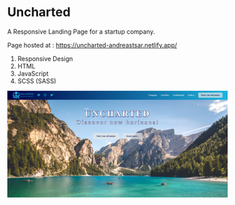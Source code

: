 # Uncharted
A Responsive Landing Page for a startup company.

Page hosted at : https://uncharted-andreastsar.netlify.app/

1. Responsive Design
2. HTML
3. JavaScript
4. SCSS (SASS)

<img src="uncharted-project.png" alt="Image of Uncharted Lading Page" width="1000"/>
